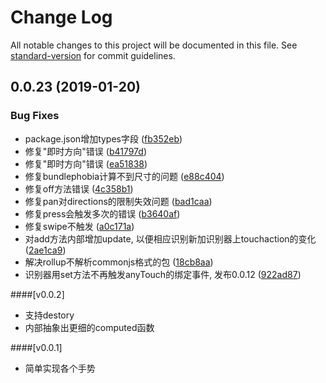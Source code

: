 # Change Log

All notable changes to this project will be documented in this file. See [standard-version](https://github.com/conventional-changelog/standard-version) for commit guidelines.

## 0.0.23 (2019-01-20)


### Bug Fixes

* package.json增加types字段 ([fb352eb](https://github.com/383514580/a-touch/commit/fb352eb))
* 修复"即时方向"错误 ([b41797d](https://github.com/383514580/a-touch/commit/b41797d))
* 修复"即时方向"错误 ([ea51838](https://github.com/383514580/a-touch/commit/ea51838))
* 修复bundlephobia计算不到尺寸的问题 ([e88c404](https://github.com/383514580/a-touch/commit/e88c404))
* 修复off方法错误 ([4c358b1](https://github.com/383514580/a-touch/commit/4c358b1))
* 修复pan对directions的限制失效问题 ([bad1caa](https://github.com/383514580/a-touch/commit/bad1caa))
* 修复press会触发多次的错误 ([b3640af](https://github.com/383514580/a-touch/commit/b3640af))
* 修复swipe不触发 ([a0c171a](https://github.com/383514580/a-touch/commit/a0c171a))
* 对add方法内部增加update, 以便相应识别新加识别器上touchaction的变化 ([2ae1ca9](https://github.com/383514580/a-touch/commit/2ae1ca9))
* 解决rollup不解析commonjs格式的包 ([18cb8aa](https://github.com/383514580/a-touch/commit/18cb8aa))
* 识别器用set方法不再触发anyTouch的绑定事件, 发布0.0.12 ([922ad87](https://github.com/383514580/a-touch/commit/922ad87))



####[v0.0.2]
- 支持destory
- 内部抽象出更细的computed函数

####[v0.0.1]
- 简单实现各个手势